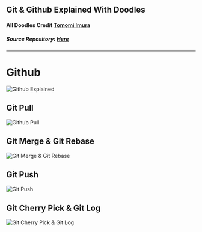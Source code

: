 
## Git & Github Explained With Doodles

#### All Doodles Credit [Tomomi Imura](https://github.com/girliemac/)

##### Source Repository: [Here](https://github.com/girliemac/a-picture-is-worth-a-1000-words/)

---

# Github
![Github Explained]()



## Git Pull

![Github Pull]()

## Git Merge & Git Rebase

![Git Merge & Git Rebase]()

## Git Push

![Git Push]()

## Git Cherry Pick & Git Log

![Git Cherry Pick & Git Log]()
